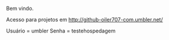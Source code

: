 Bem vindo.

Acesso para projetos em http://github-oiler707-com.umbler.net/

Usuário = umbler          Senha = testehospedagem



